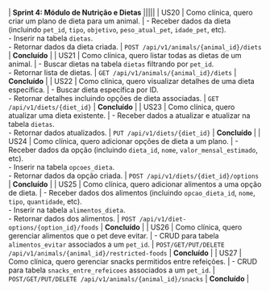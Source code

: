 | **Sprint 4: Módulo de Nutrição e Dietas** |||||
| US20 | Como clínica, quero criar um plano de dieta para um animal.             | - Receber dados da dieta (incluindo `pet_id`, `tipo`, `objetivo`, `peso_atual_pet`, `idade_pet`, etc). <br/> - Inserir na tabela `dietas`. <br/> - Retornar dados da dieta criada. | `POST /api/v1/animals/{animal_id}/diets`                     | **Concluído** |
| US21 | Como clínica, quero listar todas as dietas de um animal.                | - Buscar dietas na tabela `dietas` filtrando por `pet_id`. <br/> - Retornar lista de dietas. | `GET /api/v1/animals/{animal_id}/diets`                       | **Concluído** |
| US22 | Como clínica, quero visualizar detalhes de uma dieta específica.        | - Buscar dieta específica por ID. <br/> - Retornar detalhes incluindo opções de dieta associadas. | `GET /api/v1/diets/{diet_id}`                                 | **Concluído** |
| US23 | Como clínica, quero atualizar uma dieta existente.                      | - Receber dados a atualizar e atualizar na tabela `dietas`. <br/> - Retornar dados atualizados. | `PUT /api/v1/diets/{diet_id}`                                 | **Concluído** |
| US24 | Como clínica, quero adicionar opções de dieta a um plano.               | - Receber dados da opção (incluindo `dieta_id`, `nome`, `valor_mensal_estimado`, etc). <br/> - Inserir na tabela `opcoes_dieta`. <br/> - Retornar dados da opção criada. | `POST /api/v1/diets/{diet_id}/options`                        | **Concluído** |
| US25 | Como clínica, quero adicionar alimentos a uma opção de dieta.           | - Receber dados dos alimentos (incluindo `opcao_dieta_id`, `nome`, `tipo`, `quantidade`, etc). <br/> - Inserir na tabela `alimentos_dieta`. <br/> - Retornar dados dos alimentos. | `POST /api/v1/diet-options/{option_id}/foods`                | **Concluído** |
| US26 | Como clínica, quero gerenciar alimentos que o pet deve evitar.          | - CRUD para tabela `alimentos_evitar` associados a um `pet_id`. | `POST/GET/PUT/DELETE /api/v1/animals/{animal_id}/restricted-foods` | **Concluído** |
| US27 | Como clínica, quero gerenciar snacks permitidos entre refeições.        | - CRUD para tabela `snacks_entre_refeicoes` associados a um `pet_id`. | `POST/GET/PUT/DELETE /api/v1/animals/{animal_id}/snacks`      | **Concluído** | 